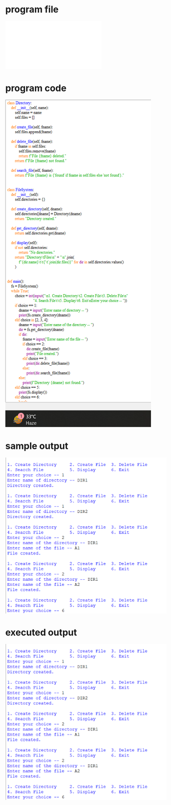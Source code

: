 
# program file
![program file](SEONDLEVELDIRECTORY_510.py)

# program code 
![program code](SEONDLEVELDIRECTORY__CODE_510.png)

# sample output
![sample output](SEONDLEVELDIRECTORY__IO_510.png)

# executed output
![executed output](SEONDLEVELDIRECTORY__IO_510.png)

